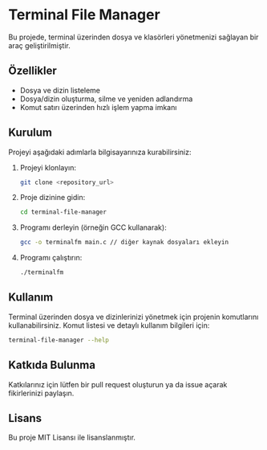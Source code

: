 # Terminal File Manager

Bu projede, terminal üzerinden dosya ve klasörleri yönetmenizi sağlayan bir araç geliştirilmiştir.

## Özellikler
- Dosya ve dizin listeleme
- Dosya/dizin oluşturma, silme ve yeniden adlandırma
- Komut satırı üzerinden hızlı işlem yapma imkanı

## Kurulum
Projeyi aşağıdaki adımlarla bilgisayarınıza kurabilirsiniz:
1. Projeyi klonlayın:
   ```bash
   git clone <repository_url>
   ```
2. Proje dizinine gidin:
   ```bash
   cd terminal-file-manager
   ```
3. Programı derleyin (örneğin GCC kullanarak):
   ```bash
   gcc -o terminalfm main.c // diğer kaynak dosyaları ekleyin
   ```
4. Programı çalıştırın:
   ```bash
   ./terminalfm
   ```

## Kullanım
Terminal üzerinden dosya ve dizinlerinizi yönetmek için projenin komutlarını kullanabilirsiniz. Komut listesi ve detaylı kullanım bilgileri için:
```bash
terminal-file-manager --help
```

## Katkıda Bulunma
Katkılarınız için lütfen bir pull request oluşturun ya da issue açarak fikirlerinizi paylaşın.

## Lisans
Bu proje MIT Lisansı ile lisanslanmıştır.
